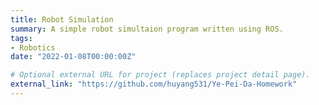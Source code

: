 ```yaml
---
title: Robot Simulation
summary: A simple robot simultaion program written using ROS.
tags:
- Robotics
date: "2022-01-08T00:00:00Z"

# Optional external URL for project (replaces project detail page).
external_link: "https://github.com/huyang531/Ye-Pei-Da-Homework"
---
```

